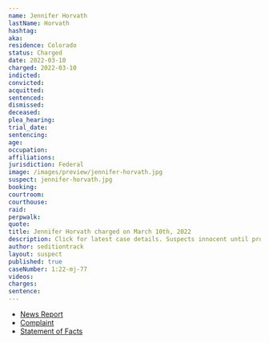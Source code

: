 ```yaml
---
name: Jennifer Horvath
lastName: Horvath
hashtag:
aka:
residence: Colorado
status: Charged
date: 2022-03-10
charged: 2022-03-10
indicted:
convicted:
acquitted:
sentenced:
dismissed:
deceased:
plea_hearing:
trial_date:
sentencing:
age:
occupation:
affiliations:
jurisdiction: Federal
image: /images/preview/jennifer-horvath.jpg
suspect: jennifer-horvath.jpg
booking:
courtroom:
courthouse:
raid:
perpwalk:
quote:
title: Jennifer Horvath charged on March 10th, 2022
description: Click for latest case details. Suspects innocent until proven guilty.
author: seditiontrack
layout: suspect
published: true
caseNumber: 1:22-mj-77
videos:
charges:
sentence:
---
```

- [News Report](https://denver.cbslocal.com/2022/05/03/jennifer-horvath-girlfriend-wes-croy-capitol-riot-january-6-2021-insurrection-charges/)
- [Complaint](https://www.justice.gov/usao-dc/case-multi-defendant/file/1499086/download)
- [Statement of Facts](https://www.justice.gov/usao-dc/case-multi-defendant/file/1499091/download)
